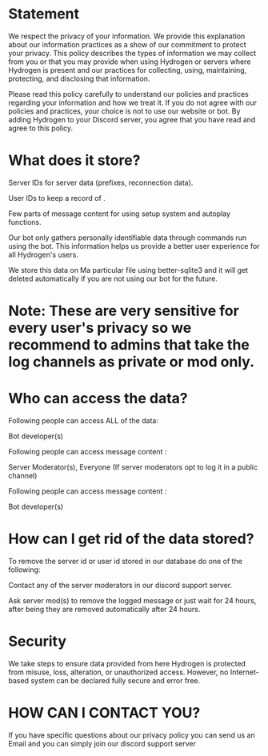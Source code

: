 # Statement

We respect the privacy of your information. We provide this explanation about our information practices as a show of our commitment to protect your privacy. This policy describes the types of information we may collect from you or that you may provide when using Hydrogen or servers where Hydrogen is present and our practices for collecting, using, maintaining, protecting, and disclosing that information.

Please read this policy carefully to understand our policies and practices regarding your information and how we treat it. If you do not agree with our policies and practices, your choice is not to use our website or bot. By adding Hydrogen to your Discord server, you agree that you have read and agree to this policy.

# What does it store?

Server IDs for server data (prefixes, reconnection data).

User IDs to keep a record of .

Few parts of message content for using setup system and autoplay functions.

Our bot only gathers personally identifiable data through commands run using the bot. This information helps us provide a better user experience for all Hydrogen's users.

We store this data on Ma particular file using better-sqlite3 and it will get deleted automatically if you are not using our bot for the future.

# Note: These are very sensitive for every user's privacy so we recommend to admins that take the log channels as private or mod only.

# Who can access the data?

Following people can access ALL of the data:

Bot developer(s)

Following people can access message content :

Server Moderator(s), Everyone (If server moderators opt to log it in a public channel)

Following people can access message content :

Bot developer(s)

# How can I get rid of the data stored?

To remove the server id or user id stored in our database do one of the following:

Contact any of the server moderators in our discord support server.

Ask server mod(s) to remove the logged message or just wait for 24 hours, after being they are removed automatically after 24 hours.

# Security

We take steps to ensure data provided from here Hydrogen is protected from misuse, loss, alteration, or unauthorized access. However, no Internet-based system can be declared fully secure and error free. 

# HOW CAN I CONTACT YOU?

If you have specific questions about our privacy policy you can send us an Email and you can simply join our discord support server
